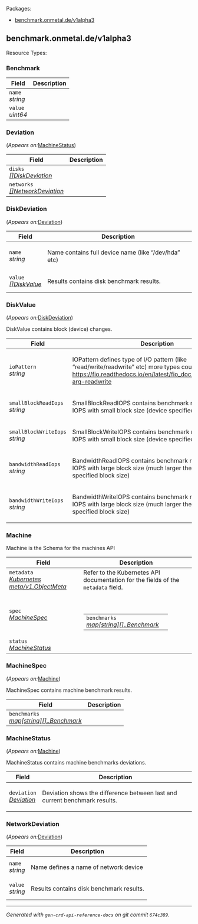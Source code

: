 <p>Packages:</p>
<ul>
<li>
<a href="#benchmark.onmetal.de%2fv1alpha3">benchmark.onmetal.de/v1alpha3</a>
</li>
</ul>
<h2 id="benchmark.onmetal.de/v1alpha3">benchmark.onmetal.de/v1alpha3</h2>
Resource Types:
<ul></ul>
<h3 id="benchmark.onmetal.de/v1alpha3.Benchmark">Benchmark
</h3>
<div>
</div>
<table>
<thead>
<tr>
<th>Field</th>
<th>Description</th>
</tr>
</thead>
<tbody>
<tr>
<td>
<code>name</code><br/>
<em>
string
</em>
</td>
<td>
</td>
</tr>
<tr>
<td>
<code>value</code><br/>
<em>
uint64
</em>
</td>
<td>
</td>
</tr>
</tbody>
</table>
<h3 id="benchmark.onmetal.de/v1alpha3.Deviation">Deviation
</h3>
<p>
(<em>Appears on:</em><a href="#benchmark.onmetal.de/v1alpha3.MachineStatus">MachineStatus</a>)
</p>
<div>
</div>
<table>
<thead>
<tr>
<th>Field</th>
<th>Description</th>
</tr>
</thead>
<tbody>
<tr>
<td>
<code>disks</code><br/>
<em>
<a href="#benchmark.onmetal.de/v1alpha3.DiskDeviation">
[]DiskDeviation
</a>
</em>
</td>
<td>
</td>
</tr>
<tr>
<td>
<code>networks</code><br/>
<em>
<a href="#benchmark.onmetal.de/v1alpha3.NetworkDeviation">
[]NetworkDeviation
</a>
</em>
</td>
<td>
</td>
</tr>
</tbody>
</table>
<h3 id="benchmark.onmetal.de/v1alpha3.DiskDeviation">DiskDeviation
</h3>
<p>
(<em>Appears on:</em><a href="#benchmark.onmetal.de/v1alpha3.Deviation">Deviation</a>)
</p>
<div>
</div>
<table>
<thead>
<tr>
<th>Field</th>
<th>Description</th>
</tr>
</thead>
<tbody>
<tr>
<td>
<code>name</code><br/>
<em>
string
</em>
</td>
<td>
<p>Name contains full device name (like &ldquo;/dev/hda&rdquo; etc)</p>
</td>
</tr>
<tr>
<td>
<code>value</code><br/>
<em>
<a href="#benchmark.onmetal.de/v1alpha3.DiskValue">
[]DiskValue
</a>
</em>
</td>
<td>
<p>Results contains disk benchmark results.</p>
</td>
</tr>
</tbody>
</table>
<h3 id="benchmark.onmetal.de/v1alpha3.DiskValue">DiskValue
</h3>
<p>
(<em>Appears on:</em><a href="#benchmark.onmetal.de/v1alpha3.DiskDeviation">DiskDeviation</a>)
</p>
<div>
<p>DiskValue contains block (device) changes.</p>
</div>
<table>
<thead>
<tr>
<th>Field</th>
<th>Description</th>
</tr>
</thead>
<tbody>
<tr>
<td>
<code>ioPattern</code><br/>
<em>
string
</em>
</td>
<td>
<p>IOPattern defines type of I/O pattern (like &ldquo;read/write/readwrite&rdquo; etc)
more types could be found here: <a href="https://fio.readthedocs.io/en/latest/fio_doc.html#cmdoption-arg-readwrite">https://fio.readthedocs.io/en/latest/fio_doc.html#cmdoption-arg-readwrite</a></p>
</td>
</tr>
<tr>
<td>
<code>smallBlockReadIops</code><br/>
<em>
string
</em>
</td>
<td>
<p>SmallBlockReadIOPS contains benchmark result for read IOPS with small block size (device specified block size)</p>
</td>
</tr>
<tr>
<td>
<code>smallBlockWriteIops</code><br/>
<em>
string
</em>
</td>
<td>
<p>SmallBlockWriteIOPS contains benchmark result for write IOPS with small block size (device specified block size)</p>
</td>
</tr>
<tr>
<td>
<code>bandwidthReadIops</code><br/>
<em>
string
</em>
</td>
<td>
<p>BandwidthReadIOPS contains benchmark result for read IOPS with large block size (much larger then device specified block size)</p>
</td>
</tr>
<tr>
<td>
<code>bandwidthWriteIops</code><br/>
<em>
string
</em>
</td>
<td>
<p>BandwidthWriteIOPS contains benchmark result for write IOPS with large block size (much larger then device specified block size)</p>
</td>
</tr>
</tbody>
</table>
<h3 id="benchmark.onmetal.de/v1alpha3.Machine">Machine
</h3>
<div>
<p>Machine is the Schema for the machines API</p>
</div>
<table>
<thead>
<tr>
<th>Field</th>
<th>Description</th>
</tr>
</thead>
<tbody>
<tr>
<td>
<code>metadata</code><br/>
<em>
<a href="https://v1-21.docs.kubernetes.io/docs/reference/generated/kubernetes-api/v1.21/#objectmeta-v1-meta">
Kubernetes meta/v1.ObjectMeta
</a>
</em>
</td>
<td>
Refer to the Kubernetes API documentation for the fields of the
<code>metadata</code> field.
</td>
</tr>
<tr>
<td>
<code>spec</code><br/>
<em>
<a href="#benchmark.onmetal.de/v1alpha3.MachineSpec">
MachineSpec
</a>
</em>
</td>
<td>
<br/>
<br/>
<table>
<tr>
<td>
<code>benchmarks</code><br/>
<em>
<a href="#benchmark.onmetal.de/v1alpha3.[]..Benchmark">
map[string][]..Benchmark
</a>
</em>
</td>
<td>
</td>
</tr>
</table>
</td>
</tr>
<tr>
<td>
<code>status</code><br/>
<em>
<a href="#benchmark.onmetal.de/v1alpha3.MachineStatus">
MachineStatus
</a>
</em>
</td>
<td>
</td>
</tr>
</tbody>
</table>
<h3 id="benchmark.onmetal.de/v1alpha3.MachineSpec">MachineSpec
</h3>
<p>
(<em>Appears on:</em><a href="#benchmark.onmetal.de/v1alpha3.Machine">Machine</a>)
</p>
<div>
<p>MachineSpec contains machine benchmark results.</p>
</div>
<table>
<thead>
<tr>
<th>Field</th>
<th>Description</th>
</tr>
</thead>
<tbody>
<tr>
<td>
<code>benchmarks</code><br/>
<em>
<a href="#benchmark.onmetal.de/v1alpha3.[]..Benchmark">
map[string][]..Benchmark
</a>
</em>
</td>
<td>
</td>
</tr>
</tbody>
</table>
<h3 id="benchmark.onmetal.de/v1alpha3.MachineStatus">MachineStatus
</h3>
<p>
(<em>Appears on:</em><a href="#benchmark.onmetal.de/v1alpha3.Machine">Machine</a>)
</p>
<div>
<p>MachineStatus contains machine benchmarks deviations.</p>
</div>
<table>
<thead>
<tr>
<th>Field</th>
<th>Description</th>
</tr>
</thead>
<tbody>
<tr>
<td>
<code>deviation</code><br/>
<em>
<a href="#benchmark.onmetal.de/v1alpha3.Deviation">
Deviation
</a>
</em>
</td>
<td>
<p>Deviation shows the difference between last and current benchmark results.</p>
</td>
</tr>
</tbody>
</table>
<h3 id="benchmark.onmetal.de/v1alpha3.NetworkDeviation">NetworkDeviation
</h3>
<p>
(<em>Appears on:</em><a href="#benchmark.onmetal.de/v1alpha3.Deviation">Deviation</a>)
</p>
<div>
</div>
<table>
<thead>
<tr>
<th>Field</th>
<th>Description</th>
</tr>
</thead>
<tbody>
<tr>
<td>
<code>name</code><br/>
<em>
string
</em>
</td>
<td>
<p>Name defines a name of network device</p>
</td>
</tr>
<tr>
<td>
<code>value</code><br/>
<em>
string
</em>
</td>
<td>
<p>Results contains disk benchmark results.</p>
</td>
</tr>
</tbody>
</table>
<hr/>
<p><em>
Generated with <code>gen-crd-api-reference-docs</code>
on git commit <code>674c389</code>.
</em></p>
